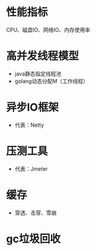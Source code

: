 # 性能指标
CPU、磁盘IO、网络IO、内存使用率


# 高并发线程模型
* java静态指定线程池
* golang动态分配M（工作线程）


# 异步IO框架
* 代表：Netty

# 压测工具
* 代表：Jmeter

# 缓存
* 穿透、击穿、雪崩

# gc垃圾回收
